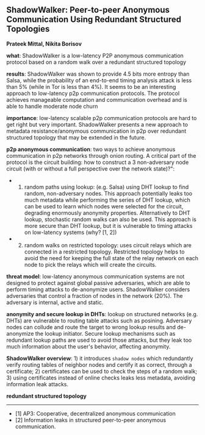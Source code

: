## ShadowWalker: Peer-to-peer Anonymous Communication Using Redundant Structured Topologies
**Prateek Mittal, Nikita Borisov**

**what**: ShadowWalker is a low-latency P2P anonymous communication protocol
based on a random walk over a redundant structured topology

**results**: ShadowWalker was shown to provide 4.5 bits more entropy than Salsa,
while the probability of an end-to-end timing analysis attack is less than 5%
(while in Tor is less than 4%). It seems to be an interesting approach to
low-latency p2p communication protocols. The protocol achieves manageable
computation and communication overhead and is able to handle moderate node
churn

**importance**: low-latency scalable p2p communication protocols are hard to get
right but very important. ShadowWalker presents a new approach to metadata
resistance/anonymous communication in p2p over redundant structured topology
that may be extended in the future. 

**p2p anonymous communication**: two ways to achieve anonymous communication in
p2p networks through onion routing. A critical part of the protocol is the
circuit building: how to construct a 3 non-adversary node circuit (with or
without a full perspective over the network state)?":

- 1) random paths using lookup: (e.g. Salsa) using DHT lookup to find random,
  non-adversary nodes. This approach potentially leaks too much metadata while
performing the series of DHT lookup, which can be used to learn which nodes were
selected for the circuit, degrading enormously anonymity properties.
Alternatively to DHT lookup, stochastic random walks can also be used. This
approach is more secure than DHT lookup, but it is vulnerable to timing attacks
on low-latency systems (why? [1, 2])

- 2) random walks on restricted topology: uses circuit relays which are connected
  in a restricted topology. Restricted topology helps to avoid the need for
keeping the full state of the relay network on each node to pick the relays
which will create the circuits.

**threat model**: low-latency anonymous communication systems are not designed
to protect against global passive adversaries, which are able to perform timing
attacks to de-anonymize users. ShadowWalker considers adversaries that control a
fraction of nodes in the network (20%). The adversary is internal, active and
static.

**anonymity and secure lookup in DHTs**: lookup on structured networks (e.g. DHTs)
	are vulnerable to routing table attacks such as posining. Adversary nodes can
collude and route the target to wrong lookup results and de-anonymize the lookup
initiator. Secure lookup mechanisms such as redundant lookup paths are used to 
avoid those attacks, but they leak too much information about the user's
behavior, affecting anonymity. 

**ShadowWalker overview**:  1) it introduces `shadow nodes` which redundantly 
	verify routing tables of neighbor nodes and certify it as correct, through a 
certificate; 2) certificates can be used to check the steps of a random walk; 
3) using certificates instead of online checks leaks less metadata, avoiding
information leak attacks.

**redundant structured topology** 

---

- [1] AP3: Cooperative, decentralized anonymous communication
- [2] Information leaks in structured peer-to-peer anonymous communication.
